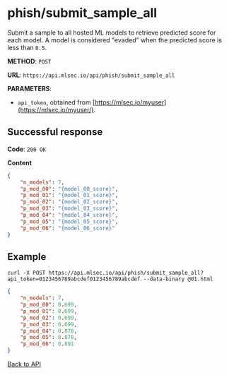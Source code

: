 # phish/submit_sample_all
Submit a sample to all hosted ML models to retrieve predicted score for each model.  A model is considered "evaded" when the predicted score is less than `0.5`.

**METHOD**: `POST`

**URL**: `https://api.mlsec.io/api/phish/submit_sample_all`

**PARAMETERS**: 
* `api_token`, obtained from [https://mlsec.io/myuser](https://mlsec.io/myuser/).

## Successful response
**Code**: `200 OK`

**Content**
```json
{
    "n_models": 7,
    "p_mod_00": "{model_00_score}",
    "p_mod_01": "{model_01_score}",
    "p_mod_02": "{model_02_score}",
    "p_mod_03": "{model_03_score}",
    "p_mod_04": "{model_04_score}",
    "p_mod_05": "{model_05_score}",
    "p_mod_06": "{model_06_score}"
}
```


## Example
`curl -X POST https://api.mlsec.io/api/phish/submit_sample_all?api_token=0123456789abcdef0123456789abcdef --data-binary @01.html`

```json
{
    "n_models": 7,
    "p_mod_00": 0.699,
    "p_mod_01": 0.699,
    "p_mod_02": 0.699,
    "p_mod_03": 0.699,
    "p_mod_04": 0.878,
    "p_mod_05": 0.878,
    "p_mod_06": 0.891
}
```

[Back to API](API.md)